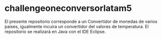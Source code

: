 # challengeoneconversorlatam5

El presente repositorio corresponde a un Convertidor de monedas de varios paises, igualmente incuira un convertidor del valores de temperatura.
El repositorio se realizará en Java con el IDE Eclipse.
